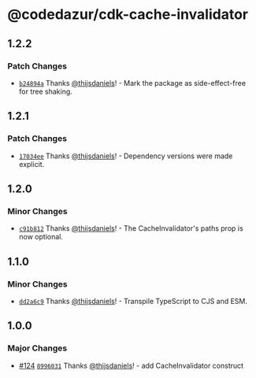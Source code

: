 # @codedazur/cdk-cache-invalidator

## 1.2.2

### Patch Changes

- [`b24894a`](https://github.com/codedazur/toolkit/commit/b24894a2de01e596669c2b5aca51bc0b28533106) Thanks [@thijsdaniels](https://github.com/thijsdaniels)! - Mark the package as side-effect-free for tree shaking.

## 1.2.1

### Patch Changes

- [`17034ee`](https://github.com/codedazur/toolkit/commit/17034ee5fcbc026fc779a12130572d515d2b8298) Thanks [@thijsdaniels](https://github.com/thijsdaniels)! - Dependency versions were made explicit.

## 1.2.0

### Minor Changes

- [`c91b812`](https://github.com/codedazur/toolkit/commit/c91b812e05f5bb36182f8b17d3d70e72ebb67fbd) Thanks [@thijsdaniels](https://github.com/thijsdaniels)! - The CacheInvalidator's paths prop is now optional.

## 1.1.0

### Minor Changes

- [`dd2a6c9`](https://github.com/codedazur/toolkit/commit/dd2a6c9934b9b0ad2fb63e45e963d94d3ebf6dca) Thanks [@thijsdaniels](https://github.com/thijsdaniels)! - Transpile TypeScript to CJS and ESM.

## 1.0.0

### Major Changes

- [#124](https://github.com/codedazur/toolkit/pull/124) [`8996031`](https://github.com/codedazur/toolkit/commit/8996031f86872cf66ab42bb0ec1629079e4cb1c2) Thanks [@thijsdaniels](https://github.com/thijsdaniels)! - add CacheInvalidator construct
